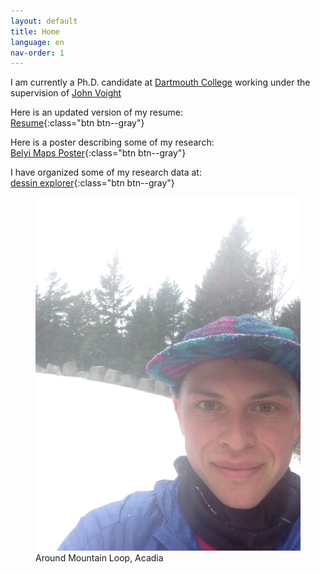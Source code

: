 ```yaml
---
layout: default
title: Home
language: en
nav-order: 1
---
```

I am currently a Ph.D. candidate at
[Dartmouth College](https://math.dartmouth.edu)
working under the supervision of
[John Voight](https://math.dartmouth.edu/~jvoight)

Here is an updated version of my resume:
<br>
[Resume](assets/musty_resume.pdf){:class="btn btn--gray"}

Here is a poster describing some of my research:
<br>
[Belyi Maps Poster](assets/belyi_poster.pdf){:class="btn btn--gray"}

I have organized some of my research data at:
<br>
[dessin explorer](https://dessin-explorer.org){:class="btn btn--gray"}

<figure>
  <img src="assets/acadia.jpg" class="center" style="max-width:100%;height:auto;">
  <figcaption>Around Mountain Loop, Acadia</figcaption>
</figure>
